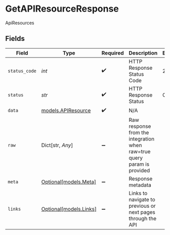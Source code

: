 # GetAPIResourceResponse

ApiResources


## Fields

| Field                                                                   | Type                                                                    | Required                                                                | Description                                                             | Example                                                                 |
| ----------------------------------------------------------------------- | ----------------------------------------------------------------------- | ----------------------------------------------------------------------- | ----------------------------------------------------------------------- | ----------------------------------------------------------------------- |
| `status_code`                                                           | *int*                                                                   | :heavy_check_mark:                                                      | HTTP Response Status Code                                               | 200                                                                     |
| `status`                                                                | *str*                                                                   | :heavy_check_mark:                                                      | HTTP Response Status                                                    | OK                                                                      |
| `data`                                                                  | [models.APIResource](../models/apiresource.md)                          | :heavy_check_mark:                                                      | N/A                                                                     |                                                                         |
| `raw`                                                                   | Dict[str, *Any*]                                                        | :heavy_minus_sign:                                                      | Raw response from the integration when raw=true query param is provided |                                                                         |
| `meta`                                                                  | [Optional[models.Meta]](../models/meta.md)                              | :heavy_minus_sign:                                                      | Response metadata                                                       |                                                                         |
| `links`                                                                 | [Optional[models.Links]](../models/links.md)                            | :heavy_minus_sign:                                                      | Links to navigate to previous or next pages through the API             |                                                                         |